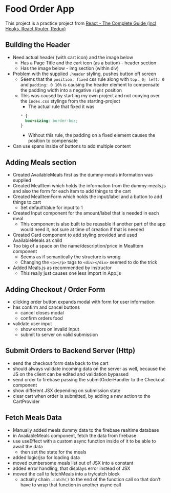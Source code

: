 # Food Order App

This project is a practice project from [React - The Complete Guide (incl Hooks, React Router, Redux)](https://www.udemy.com/course/react-the-complete-guide-incl-redux/)

## Building the Header

- Need actual header (with cart icon) and the image below
  - Has a Page Title and the cart icon (as a button) - header section
  - Has the image below - img section (within div)
- Problem with the supplied `.header` styling, pushes button off screen
  - Seems that the `position: fixed` css rule along with `top: 0; left: 0` and `padding: 0 10%` is causing the header element to compensate the padding width into a negative `right` position
  - This was caused by starting my own project and not copying over the `index.css` stylings from the starting-project
    - The actual rule that fixed it was
    ```css
    * {
      box-sizing: border-box;
    }
    ```
    - Without this rule, the padding on a fixed element causes the position to compensate
- Can use spans inside of buttons to add multiple content

## Adding Meals section

- Created AvailableMeals first as the dummy-meals information was supplied
- Created MealItem which holds the information from the dummy-meals.js and also the form for each item to add things to the cart
- Created MealItemForm which holds the input/label and a button to add things to cart
  - Set defaultValue for input to 1
- Created Input component for the amount/label that is needed in each meal
  - This component is also built to be reusable if another part of the app would need it, not sure at time of creation if that is needed
- Created Card component to add styling provided and used AvailableMeals as child
- Too big of a space on the name/description/price in MealItem component
  - Seems as if semantically the structure is wrong
  - Changing the `<p></p>` tags to `<div></div>` seemed to do the trick
- Added Meals.js as recommended by instructor
  - This really just causes one less import in App.js

## Adding Checkout / Order Form

- clicking order button expands modal with form for user information
- has confirm and cancel buttons
  - cancel closes modal
  - confirm orders food
- validate user input
  - show errors on invalid input
  - submit to server on valid submission

## Submit Orders to Backend Server (Http)

- send the checkout form data back to the cart
- should always validate incoming data on the server as well, because the JS on the client can be edited and validation bypassed
- send order to firebase passing the submitOrderHandler to the Checkout component
- show different JSX depending on submission state
- clear cart when order is submitted, by adding a new action to the CartProvider

## Fetch Meals Data

- Manually added meals dummy data to the firebase realtime database
- in AvailableMeals component, fetch the data from firebase
- use useEffect with a custom async function inside of it to be able to await the data
  - then set the state for the meals
- added logic/jsx for loading data
- moved cumbersome meals list out of JSX into a constant
- added error handling, that displays error instead of JSX
- moved the call to fetchMeals into a try/catch block
  - actually chain `.catch()` to the end of the function call so that don't have to wrap that function in another async call
